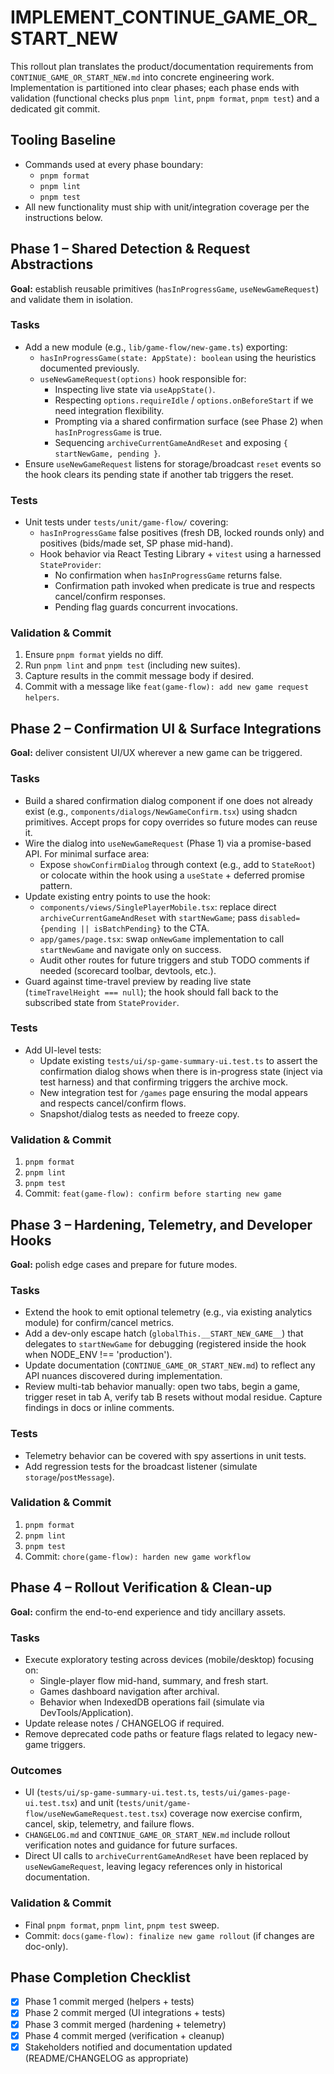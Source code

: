 # IMPLEMENT_CONTINUE_GAME_OR_START_NEW

This rollout plan translates the product/documentation requirements from `CONTINUE_GAME_OR_START_NEW.md` into concrete engineering work. Implementation is partitioned into clear phases; each phase ends with validation (functional checks plus `pnpm lint`, `pnpm format`, `pnpm test`) and a dedicated git commit.

## Tooling Baseline

- Commands used at every phase boundary:
  - `pnpm format`
  - `pnpm lint`
  - `pnpm test`
- All new functionality must ship with unit/integration coverage per the instructions below.

## Phase 1 – Shared Detection & Request Abstractions

**Goal:** establish reusable primitives (`hasInProgressGame`, `useNewGameRequest`) and validate them in isolation.

### Tasks

- Add a new module (e.g., `lib/game-flow/new-game.ts`) exporting:
  - `hasInProgressGame(state: AppState): boolean` using the heuristics documented previously.
  - `useNewGameRequest(options)` hook responsible for:
    - Inspecting live state via `useAppState()`.
    - Respecting `options.requireIdle` / `options.onBeforeStart` if we need integration flexibility.
    - Prompting via a shared confirmation surface (see Phase 2) when `hasInProgressGame` is true.
    - Sequencing `archiveCurrentGameAndReset` and exposing `{ startNewGame, pending }`.
- Ensure `useNewGameRequest` listens for storage/broadcast `reset` events so the hook clears its pending state if another tab triggers the reset.

### Tests

- Unit tests under `tests/unit/game-flow/` covering:
  - `hasInProgressGame` false positives (fresh DB, locked rounds only) and positives (bids/made set, SP phase mid-hand).
  - Hook behavior via React Testing Library + `vitest` using a harnessed `StateProvider`:
    - No confirmation when `hasInProgressGame` returns false.
    - Confirmation path invoked when predicate is true and respects cancel/confirm responses.
    - Pending flag guards concurrent invocations.

### Validation & Commit

1. Ensure `pnpm format` yields no diff.
2. Run `pnpm lint` and `pnpm test` (including new suites).
3. Capture results in the commit message body if desired.
4. Commit with a message like `feat(game-flow): add new game request helpers`.

## Phase 2 – Confirmation UI & Surface Integrations

**Goal:** deliver consistent UI/UX wherever a new game can be triggered.

### Tasks

- Build a shared confirmation dialog component if one does not already exist (e.g., `components/dialogs/NewGameConfirm.tsx`) using shadcn primitives. Accept props for copy overrides so future modes can reuse it.
- Wire the dialog into `useNewGameRequest` (Phase 1) via a promise-based API. For minimal surface area:
  - Expose `showConfirmDialog` through context (e.g., add to `StateRoot`) or colocate within the hook using a `useState` + deferred promise pattern.
- Update existing entry points to use the hook:
  - `components/views/SinglePlayerMobile.tsx`: replace direct `archiveCurrentGameAndReset` with `startNewGame`; pass `disabled={pending || isBatchPending}` to the CTA.
  - `app/games/page.tsx`: swap `onNewGame` implementation to call `startNewGame` and navigate only on success.
  - Audit other routes for future triggers and stub TODO comments if needed (scorecard toolbar, devtools, etc.).
- Guard against time-travel preview by reading live state (`timeTravelHeight === null`); the hook should fall back to the subscribed state from `StateProvider`.

### Tests

- Add UI-level tests:
  - Update existing `tests/ui/sp-game-summary-ui.test.ts` to assert the confirmation dialog shows when there is in-progress state (inject via test harness) and that confirming triggers the archive mock.
  - New integration test for `/games` page ensuring the modal appears and respects cancel/confirm flows.
  - Snapshot/dialog tests as needed to freeze copy.

### Validation & Commit

1. `pnpm format`
2. `pnpm lint`
3. `pnpm test`
4. Commit: `feat(game-flow): confirm before starting new game`

## Phase 3 – Hardening, Telemetry, and Developer Hooks

**Goal:** polish edge cases and prepare for future modes.

### Tasks

- Extend the hook to emit optional telemetry (e.g., via existing analytics module) for confirm/cancel metrics.
- Add a dev-only escape hatch (`globalThis.__START_NEW_GAME__`) that delegates to `startNewGame` for debugging (registered inside the hook when NODE_ENV !== 'production').
- Update documentation (`CONTINUE_GAME_OR_START_NEW.md`) to reflect any API nuances discovered during implementation.
- Review multi-tab behavior manually: open two tabs, begin a game, trigger reset in tab A, verify tab B resets without modal residue. Capture findings in docs or inline comments.

### Tests

- Telemetry behavior can be covered with spy assertions in unit tests.
- Add regression tests for the broadcast listener (simulate `storage`/`postMessage`).

### Validation & Commit

1. `pnpm format`
2. `pnpm lint`
3. `pnpm test`
4. Commit: `chore(game-flow): harden new game workflow`

## Phase 4 – Rollout Verification & Clean-up

**Goal:** confirm the end-to-end experience and tidy ancillary assets.

### Tasks

- Execute exploratory testing across devices (mobile/desktop) focusing on:
  - Single-player flow mid-hand, summary, and fresh start.
  - Games dashboard navigation after archival.
  - Behavior when IndexedDB operations fail (simulate via DevTools/Application).
- Update release notes / CHANGELOG if required.
- Remove deprecated code paths or feature flags related to legacy new-game triggers.

### Outcomes

- UI (`tests/ui/sp-game-summary-ui.test.ts`, `tests/ui/games-page-ui.test.tsx`) and unit (`tests/unit/game-flow/useNewGameRequest.test.tsx`) coverage now exercise confirm, cancel, skip, telemetry, and failure flows.
- `CHANGELOG.md` and `CONTINUE_GAME_OR_START_NEW.md` include rollout verification notes and guidance for future surfaces.
- Direct UI calls to `archiveCurrentGameAndReset` have been replaced by `useNewGameRequest`, leaving legacy references only in historical documentation.

### Validation & Commit

- Final `pnpm format`, `pnpm lint`, `pnpm test` sweep.
- Commit: `docs(game-flow): finalize new game rollout` (if changes are doc-only).

## Phase Completion Checklist

- [x] Phase 1 commit merged (helpers + tests)
- [x] Phase 2 commit merged (UI integrations + tests)
- [x] Phase 3 commit merged (hardening + telemetry)
- [x] Phase 4 commit merged (verification + cleanup)
- [x] Stakeholders notified and documentation updated (README/CHANGELOG as appropriate)
